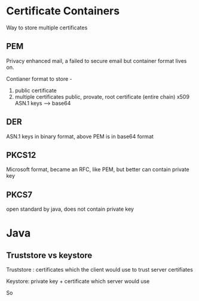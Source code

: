 # Certificate Containers
Way to store multiple certificates

## PEM 
Privacy enhanced mail, a failed to secure email but container format lives on.

Contianer format to store -
1. public certificate
2. multiple certificates public, provate, root certificate (entire chain)
x509 ASN.1 keys --> base64

## DER
ASN.1 keys in binary format, above PEM is in base64 format

## PKCS12
Microsoft format, became an RFC,
like PEM, but better
can contain private key

## PKCS7
open standard by java, does not contain private key

# Java
## Truststore vs keystore
Truststore : certificates which the client would use to trust server certifiates

Keystore: private key + certificate which server would use

So 